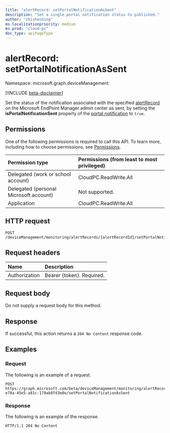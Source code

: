 ```yaml
---
title: "alertRecord: setPortalNotificationAsSent"
description: "Set a single portal notification status to published."
author: "zhishending"
ms.localizationpriority: medium
ms.prod: "cloud-pc"
doc_type: apiPageType
---
```


# alertRecord: setPortalNotificationAsSent

Namespace: microsoft.graph.deviceManagement

[!INCLUDE [beta-disclaimer](../../includes/beta-disclaimer.md)]

Set the status of the notification associated with the specified [alertRecord](../resources/devicemanagement-alertrecord.md) on the Microsoft EndPoint Manager admin center as sent, by setting the **isPortalNotificationSent** property of the [portal notification](../resources/devicemanagement-portalnotification.md) to `true`.

## Permissions

One of the following permissions is required to call this API. To learn more, including how to choose permissions, see [Permissions](/graph/permissions-reference).

|Permission type|Permissions (from least to most privileged)|
|:---|:---|
|Delegated (work or school account)|CloudPC.ReadWrite.All|
|Delegated (personal Microsoft account)|Not supported.|
|Application|CloudPC.ReadWrite.All|

## HTTP request

<!-- {
  "blockType": "ignored"
}
-->
``` http
POST /deviceManagement/monitoring/alertRecords/{alertRecordId}/setPortalNotificationAsSent
```

## Request headers

|Name|Description|
|:---|:---|
|Authorization|Bearer {token}. Required.|

## Request body

Do not supply a request body for this method.

## Response

If successful, this action returns a `204 No Content` response code.

## Examples

### Request

The following is an example of a request.


<!-- {
  "blockType": "request",
  "name": "alertrecordthis.setportalnotificationassent"
}
-->
``` http
POST https://graph.microsoft.com/beta/deviceManagement/monitoring/alertRecords/6c46a7ba-e78a-45e5-a81c-179ab8fd3e8e/setPortalNotificationAsSent
```

### Response

The following is an example of the response.

<!-- {
  "blockType": "response",
  "truncated": true
}
-->
``` http
HTTP/1.1 204 No Content
```
